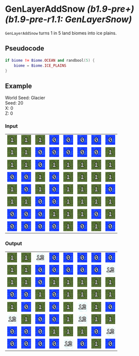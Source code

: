 # GenLayerAddSnow *(b1.9-pre+)* *(b1.9-pre-r1.1: GenLayerSnow)*

`GenLayerAddSnow` turns 1 in 5 land biomes into ice plains.

## Pseudocode
```lua
if biome != Biome.OCEAN and randbool(5) {
    biome = Biome.ICE_PLAINS
}
```

## Example
World Seed: Glacier<br>
Seed: 20<br>
X: 0<br>
Z: 0<br>

### Input
|  |  |  |  |  |  |  |  |
|--|--|--|--|--|--|--|--|
|![1](/assets/biome/1.png)|![1](/assets/biome/1.png)|![1](/assets/biome/1.png)|![0](/assets/biome/0.png)|![0](/assets/biome/0.png)|![0](/assets/biome/0.png)|![0](/assets/biome/0.png)|![0](/assets/biome/0.png)|
|![1](/assets/biome/1.png)|![1](/assets/biome/1.png)|![0](/assets/biome/0.png)|![0](/assets/biome/0.png)|![0](/assets/biome/0.png)|![0](/assets/biome/0.png)|![0](/assets/biome/0.png)|![1](/assets/biome/1.png)|
|![1](/assets/biome/1.png)|![1](/assets/biome/1.png)|![0](/assets/biome/0.png)|![1](/assets/biome/1.png)|![1](/assets/biome/1.png)|![1](/assets/biome/1.png)|![1](/assets/biome/1.png)|![1](/assets/biome/1.png)|
|![0](/assets/biome/0.png)|![0](/assets/biome/0.png)|![1](/assets/biome/1.png)|![0](/assets/biome/0.png)|![1](/assets/biome/1.png)|![1](/assets/biome/1.png)|![1](/assets/biome/1.png)|![1](/assets/biome/1.png)|
|![1](/assets/biome/1.png)|![0](/assets/biome/0.png)|![1](/assets/biome/1.png)|![0](/assets/biome/0.png)|![1](/assets/biome/1.png)|![1](/assets/biome/1.png)|![1](/assets/biome/1.png)|![0](/assets/biome/0.png)|
|![1](/assets/biome/1.png)|![1](/assets/biome/1.png)|![0](/assets/biome/0.png)|![0](/assets/biome/0.png)|![1](/assets/biome/1.png)|![1](/assets/biome/1.png)|![1](/assets/biome/1.png)|![1](/assets/biome/1.png)|
|![0](/assets/biome/0.png)|![0](/assets/biome/0.png)|![0](/assets/biome/0.png)|![1](/assets/biome/1.png)|![1](/assets/biome/1.png)|![1](/assets/biome/1.png)|![0](/assets/biome/0.png)|![1](/assets/biome/1.png)|
|![0](/assets/biome/0.png)|![0](/assets/biome/0.png)|![0](/assets/biome/0.png)|![0](/assets/biome/0.png)|![1](/assets/biome/1.png)|![0](/assets/biome/0.png)|![1](/assets/biome/1.png)|![0](/assets/biome/0.png)|

### Output
|  |  |  |  |  |  |  |  |
|--|--|--|--|--|--|--|--|
|![1](/assets/biome/1.png)|![1](/assets/biome/1.png)|![12](/assets/biome/12.png)|![0](/assets/biome/0.png)|![0](/assets/biome/0.png)|![0](/assets/biome/0.png)|![0](/assets/biome/0.png)|![0](/assets/biome/0.png)|
|![1](/assets/biome/1.png)|![1](/assets/biome/1.png)|![0](/assets/biome/0.png)|![0](/assets/biome/0.png)|![0](/assets/biome/0.png)|![0](/assets/biome/0.png)|![0](/assets/biome/0.png)|![12](/assets/biome/12.png)|
|![1](/assets/biome/1.png)|![1](/assets/biome/1.png)|![0](/assets/biome/0.png)|![1](/assets/biome/1.png)|![1](/assets/biome/1.png)|![1](/assets/biome/1.png)|![1](/assets/biome/1.png)|![1](/assets/biome/1.png)|
|![0](/assets/biome/0.png)|![0](/assets/biome/0.png)|![1](/assets/biome/1.png)|![0](/assets/biome/0.png)|![1](/assets/biome/1.png)|![1](/assets/biome/1.png)|![1](/assets/biome/1.png)|![1](/assets/biome/1.png)|
|![1](/assets/biome/1.png)|![0](/assets/biome/0.png)|![1](/assets/biome/1.png)|![0](/assets/biome/0.png)|![1](/assets/biome/1.png)|![12](/assets/biome/12.png)|![1](/assets/biome/1.png)|![0](/assets/biome/0.png)|
|![12](/assets/biome/12.png)|![1](/assets/biome/1.png)|![0](/assets/biome/0.png)|![0](/assets/biome/0.png)|![1](/assets/biome/1.png)|![12](/assets/biome/12.png)|![1](/assets/biome/1.png)|![1](/assets/biome/1.png)|
|![0](/assets/biome/0.png)|![0](/assets/biome/0.png)|![0](/assets/biome/0.png)|![1](/assets/biome/1.png)|![1](/assets/biome/1.png)|![1](/assets/biome/1.png)|![0](/assets/biome/0.png)|![12](/assets/biome/12.png)|
|![0](/assets/biome/0.png)|![0](/assets/biome/0.png)|![0](/assets/biome/0.png)|![0](/assets/biome/0.png)|![12](/assets/biome/12.png)|![0](/assets/biome/0.png)|![1](/assets/biome/1.png)|![0](/assets/biome/0.png)|
